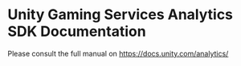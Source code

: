 # Unity Gaming Services Analytics SDK Documentation
Please consult the full manual on https://docs.unity.com/analytics/
